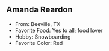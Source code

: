 ## Amanda Reardon
 
  - From: Beeville, TX
  - Favorite Food: Yes to all; food lover
  - Hobby: Snowboarding
  - Favorite Color: Red
